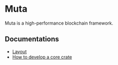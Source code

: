 # Muta

Muta is a high-performance blockchain framework.

## Documentations

- [Layout](./docs/layout.md)
- [How to develop a core crate](./docs/how_to_develop_a_core_crate.md)
